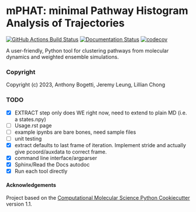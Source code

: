 mPHAT: minimal Pathway Histogram Analysis of Trajectories
==============================
[//]: # (Badges)
[![GitHub Actions Build Status](https://github.com/jeremyleung521/mphat/workflows/CI/badge.svg)](https://github.com/jeremyleung521/mphat/actions?query=workflow%3ACI)
[![Documentation Status](https://readthedocs.org/projects/mphat/badge/?version=latest)](https://mphat.readthedocs.io/en/latest/?badge=latest)
[![codecov](https://codecov.io/gh/jeremyleung521/mphat/branch/main/graph/badge.svg?token=5SS08RH1MO)](https://codecov.io/gh/jeremyleung521/mphat)

A user-friendly, Python tool for clustering pathways from molecular dynamics and weighted ensemble simulations.

### Copyright

Copyright (c) 2023, Anthony Bogetti, Jeremy Leung, Lillian Chong

### TODO
- [x] EXTRACT step only does WE right now, need to extend to plain MD (i.e. a states.npy)
- [ ] Usage.rst page
- [ ] example ipynbs are bare bones, need sample files
- [ ] unit testing
- [x] extract defaults to last frame of iteration. Implement stride and actually give pcoord/auxdata to correct frame.
- [x] command line interface/argparser
- [x] Sphinx/Read the Docs autodoc
- [x] Run each tool directly

#### Acknowledgements
 
Project based on the 
[Computational Molecular Science Python Cookiecutter](https://github.com/molssi/cookiecutter-cms) version 1.1.
